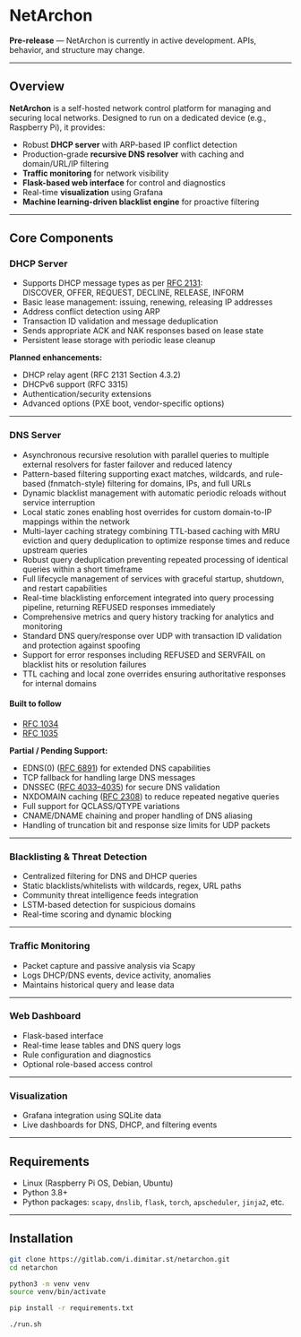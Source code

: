 # NetArchon

**Pre-release** — NetArchon is currently in active development. APIs, behavior, and structure may change.

---

## Overview

**NetArchon** is a self-hosted network control platform for managing and securing local networks. Designed to run on a dedicated device (e.g., Raspberry Pi), it provides:

-   Robust **DHCP server** with ARP-based IP conflict detection
-   Production-grade **recursive DNS resolver** with caching and domain/URL/IP filtering
-   **Traffic monitoring** for network visibility
-   **Flask-based web interface** for control and diagnostics
-   Real-time **visualization** using Grafana
-   **Machine learning-driven blacklist engine** for proactive filtering

---

## Core Components

### DHCP Server

-   Supports DHCP message types as per [RFC 2131](https://datatracker.ietf.org/doc/html/rfc2131):  
    DISCOVER, OFFER, REQUEST, DECLINE, RELEASE, INFORM
-   Basic lease management: issuing, renewing, releasing IP addresses
-   Address conflict detection using ARP
-   Transaction ID validation and message deduplication
-   Sends appropriate ACK and NAK responses based on lease state
-   Persistent lease storage with periodic lease cleanup

**Planned enhancements:**

-   DHCP relay agent (RFC 2131 Section 4.3.2)
-   DHCPv6 support (RFC 3315)
-   Authentication/security extensions
-   Advanced options (PXE boot, vendor-specific options)

---

### DNS Server

-   Asynchronous recursive resolution with parallel queries to multiple external resolvers for faster failover and reduced latency
-   Pattern-based filtering supporting exact matches, wildcards, and rule-based (fnmatch-style) filtering for domains, IPs, and full URLs
-   Dynamic blacklist management with automatic periodic reloads without service interruption
-   Local static zones enabling host overrides for custom domain-to-IP mappings within the network
-   Multi-layer caching strategy combining TTL-based caching with MRU eviction and query deduplication to optimize response times and reduce upstream queries
-   Robust query deduplication preventing repeated processing of identical queries within a short timeframe
-   Full lifecycle management of services with graceful startup, shutdown, and restart capabilities
-   Real-time blacklisting enforcement integrated into query processing pipeline, returning REFUSED responses immediately
-   Comprehensive metrics and query history tracking for analytics and monitoring
-   Standard DNS query/response over UDP with transaction ID validation and protection against spoofing
-   Support for error responses including REFUSED and SERVFAIL on blacklist hits or resolution failures
-   TTL caching and local zone overrides ensuring authoritative responses for internal domains

#### Built to follow

-   [RFC 1034](https://datatracker.ietf.org/doc/html/rfc1034)
-   [RFC 1035](https://datatracker.ietf.org/doc/html/rfc1035)

**Partial / Pending Support:**

-   EDNS(0) ([RFC 6891](https://datatracker.ietf.org/doc/html/rfc6891)) for extended DNS capabilities
-   TCP fallback for handling large DNS messages
-   DNSSEC ([RFC 4033–4035](https://datatracker.ietf.org/doc/html/rfc4033)) for secure DNS validation
-   NXDOMAIN caching ([RFC 2308](https://datatracker.ietf.org/doc/html/rfc2308)) to reduce repeated negative queries
-   Full support for QCLASS/QTYPE variations
-   CNAME/DNAME chaining and proper handling of DNS aliasing
-   Handling of truncation bit and response size limits for UDP packets

---

### Blacklisting & Threat Detection

-   Centralized filtering for DNS and DHCP queries
-   Static blacklists/whitelists with wildcards, regex, URL paths
-   Community threat intelligence feeds integration
-   LSTM-based detection for suspicious domains
-   Real-time scoring and dynamic blocking

---

### Traffic Monitoring

-   Packet capture and passive analysis via Scapy
-   Logs DHCP/DNS events, device activity, anomalies
-   Maintains historical query and lease data

---

### Web Dashboard

-   Flask-based interface
-   Real-time lease tables and DNS query logs
-   Rule configuration and diagnostics
-   Optional role-based access control

---

### Visualization

-   Grafana integration using SQLite data
-   Live dashboards for DNS, DHCP, and filtering events

---

## Requirements

-   Linux (Raspberry Pi OS, Debian, Ubuntu)
-   Python 3.8+
-   Python packages: `scapy`, `dnslib`, `flask`, `torch`, `apscheduler`, `jinja2`, etc.

---

## Installation

```bash
git clone https://gitlab.com/i.dimitar.st/netarchon.git
cd netarchon

python3 -m venv venv
source venv/bin/activate

pip install -r requirements.txt

./run.sh
```
